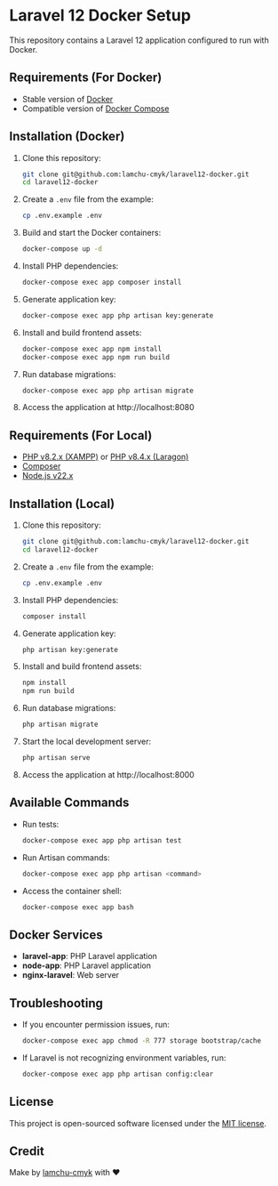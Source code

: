 # Laravel 12 Docker Setup

This repository contains a Laravel 12 application configured to run with Docker.

## Requirements (For Docker)
- Stable version of [Docker](https://docs.docker.com/engine/install/)
- Compatible version of [Docker Compose](https://docs.docker.com/compose/install/#install-compose)

## Installation (Docker)

1. Clone this repository:
   ```bash
   git clone git@github.com:lamchu-cmyk/laravel12-docker.git
   cd laravel12-docker
   ```

2. Create a `.env` file from the example:
   ```bash
   cp .env.example .env
   ```

3. Build and start the Docker containers:
   ```bash
   docker-compose up -d
   ```

4. Install PHP dependencies:
   ```bash
   docker-compose exec app composer install
   ```

5. Generate application key:
   ```bash
   docker-compose exec app php artisan key:generate
   ```

6. Install and build frontend assets:
   ```bash
   docker-compose exec app npm install
   docker-compose exec app npm run build
   ```

7. Run database migrations:
   ```bash
   docker-compose exec app php artisan migrate
   ```

8. Access the application at http://localhost:8080

## Requirements (For Local)
- [PHP v8.2.x (XAMPP)](https://sourceforge.net/projects/xampp/files/XAMPP%20Windows/8.2.12/xampp-windows-x64-8.2.12-0-VS16-installer.exe/download) or [PHP v8.4.x (Laragon)](https://github.com/leokhoa/laragon/releases/download/8.0.0/laragon-wamp.exe)
- [Composer](https://getcomposer.org/download/)
- [Node.js v22.x](https://nodejs.org/en/blog/release/v22.11.0)

## Installation (Local)

1. Clone this repository:
   ```bash
   git clone git@github.com:lamchu-cmyk/laravel12-docker.git
   cd laravel12-docker
   ```

2. Create a `.env` file from the example:
   ```bash
   cp .env.example .env
   ```

3. Install PHP dependencies:
   ```bash
   composer install
   ```

4. Generate application key:
   ```bash
   php artisan key:generate
   ```

5. Install and build frontend assets:
   ```bash
   npm install
   npm run build
   ```

6. Run database migrations:
   ```bash
   php artisan migrate
   ```

7. Start the local development server:
   ```bash
   php artisan serve
   ```

8. Access the application at http://localhost:8000

## Available Commands

- Run tests:
  ```bash
  docker-compose exec app php artisan test
  ```

- Run Artisan commands:
  ```bash
  docker-compose exec app php artisan <command>
  ```

- Access the container shell:
  ```bash
  docker-compose exec app bash
  ```

## Docker Services

- **laravel-app**: PHP Laravel application
- **node-app**: PHP Laravel application
- **nginx-laravel**: Web server

## Troubleshooting

- If you encounter permission issues, run:
  ```bash
  docker-compose exec app chmod -R 777 storage bootstrap/cache
  ```

- If Laravel is not recognizing environment variables, run:
  ```bash
  docker-compose exec app php artisan config:clear
  ```

## License

This project is open-sourced software licensed under the [MIT license](https://opensource.org/licenses/MIT).

## Credit
Make by [lamchu-cmyk](https://github.com/lamchu-cmyk) with ❤️